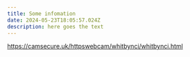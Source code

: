 ```yaml
---
title: Some infomation
date: 2024-05-23T18:05:57.024Z
description: here goes the text
---
```

<https://camsecure.uk/httpswebcam/whitbynci/whitbynci.html>